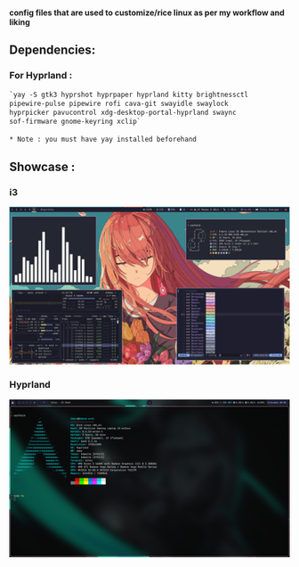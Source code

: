 #### config files that are used to customize/rice linux as per my workflow and liking

## Dependencies:
### For Hyprland : 
    `yay -S gtk3 hyprshot hyprpaper hyprland kitty brightnessctl 
    pipewire-pulse pipewire rofi cava-git swayidle swaylock 
    hyprpicker pavucontrol xdg-desktop-portal-hyprland swaync 
    sof-firmware gnome-keyring xclip`

    * Note : you must have yay installed beforehand

## Showcase :
### i3

<p align="center">
  <img src="assets/i3.png"/>
</p>

### Hyprland
<p align="center">
  <img src="assets/hyprland.png"/>
</p>

